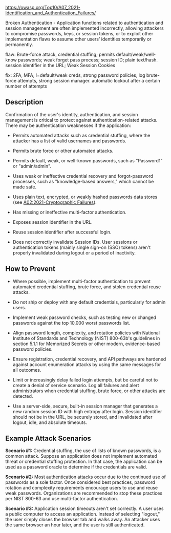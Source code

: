 https://owasp.org/Top10/A07_2021-Identification_and_Authentication_Failures/

Broken Authentication - Application functions related to authentication and session management are often implemented incorrectly, allowing attackers to compromise passwords, keys, or session tokens, or to exploit other implementation flaws to assume other users’ identities temporarily or permanently.

flaw: Brute-force attack, credential stuffing; permits default/weak/well-know passwords; weak forget pass process; session ID; plain text/hash. session identifier in the URL; Weak Session Cookies

fix: 2FA, MFA, !=default/weak creds, strong password policies, log brute-force attempts, strong session manager.
automatic lockout after a certain number of attempts


## Description

Confirmation of the user's identity, authentication, and session management is critical to protect against authentication-related attacks. There may be authentication weaknesses if the application:

-   Permits automated attacks such as credential stuffing, where the attacker has a list of valid usernames and passwords.

-   Permits brute force or other automated attacks.

-   Permits default, weak, or well-known passwords, such as "Password1" or "admin/admin".

-   Uses weak or ineffective credential recovery and forgot-password processes, such as "knowledge-based answers," which cannot be made safe.

-   Uses plain text, encrypted, or weakly hashed passwords data stores (see [A02:2021-Cryptographic Failures](https://owasp.org/Top10/A02_2021-Cryptographic_Failures/)).

-   Has missing or ineffective multi-factor authentication.

-   Exposes session identifier in the URL.

-   Reuse session identifier after successful login.

-   Does not correctly invalidate Session IDs. User sessions or authentication tokens (mainly single sign-on (SSO) tokens) aren't properly invalidated during logout or a period of inactivity.


## How to Prevent

-   Where possible, implement multi-factor authentication to prevent automated credential stuffing, brute force, and stolen credential reuse attacks.

-   Do not ship or deploy with any default credentials, particularly for admin users.

-   Implement weak password checks, such as testing new or changed passwords against the top 10,000 worst passwords list.

-   Align password length, complexity, and rotation policies with National Institute of Standards and Technology (NIST) 800-63b's guidelines in section 5.1.1 for Memorized Secrets or other modern, evidence-based password policies.

-   Ensure registration, credential recovery, and API pathways are hardened against account enumeration attacks by using the same messages for all outcomes.

-   Limit or increasingly delay failed login attempts, but be careful not to create a denial of service scenario. Log all failures and alert administrators when credential stuffing, brute force, or other attacks are detected.

-   Use a server-side, secure, built-in session manager that generates a new random session ID with high entropy after login. Session identifier should not be in the URL, be securely stored, and invalidated after logout, idle, and absolute timeouts.


## Example Attack Scenarios

**Scenario #1:** Credential stuffing, the use of lists of known passwords, is a common attack. Suppose an application does not implement automated threat or credential stuffing protection. In that case, the application can be used as a password oracle to determine if the credentials are valid.

**Scenario #2:** Most authentication attacks occur due to the continued use of passwords as a sole factor. Once considered best practices, password rotation and complexity requirements encourage users to use and reuse weak passwords. Organizations are recommended to stop these practices per NIST 800-63 and use multi-factor authentication.

**Scenario #3:** Application session timeouts aren't set correctly. A user uses a public computer to access an application. Instead of selecting "logout," the user simply closes the browser tab and walks away. An attacker uses the same browser an hour later, and the user is still authenticated.